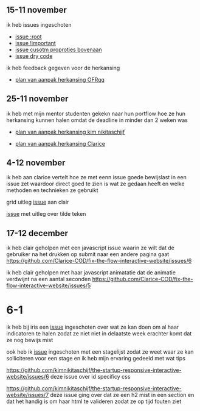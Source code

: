 <h2>
15-11 november</h2>
<p>
ik heb issues ingeschoten 
<ul>
<li><a href="https://github.com/Matthijs217/look-and-feel-styleguide/issues/8">issue :root</a></li>
<li><a href="https://github.com/kimnikitaschijf/look-and-feel-styleguide/issues/10">issue !important</a></li>
<li><a href="https://github.com/Kitkatisvibing/look-and-feel-styleguide/issues/7">issue cusotm proproties bovenaan </a></li>
<li><a href="https://github.com/Kitkatisvibing/look-and-feel-styleguide/issues/5">issue dry code </a></li>
</ul>

ik heb feedback gegeven voor de herkansing
<ul>
  <li>
    <a href="https://github.com/OFRqq/i-love-web/issues/1 ">plan van aanpak herkansing OFRqq</a>
  </li>
</ul>


<h2>
25-11 november</h2>

ik heb met mijn mentor studenten gekekn naar hun portflow hoe ze hun herkansing kunnen halen omdat de deadline in minder dan 2 weken was 
<ul>
  <li>
<a href="https://github.com/kimnikitaschijf/look-and-feel-corporate-identity/issues/30 ">plan van aanpak herkansing kim nikitaschijf</a>
  </li>
    <li>

<a href="https://github.com/Clarice-COD/look-and-feel-corporate-identity/issues/5">plan van aanpak herkansing Clarice</a>
  </li>
</ul>


<h2>
4-12 november</h2>

ik heb aan clarice vertelt hoe ze met eenn issue goede bewijslast in een issue zet waardoor direct goed te zien is wat ze gedaan heeft en welke methoden en technieken ze gebruikt 

grid uitleg [issue](https://github.com/Clarice-COD/look-and-feel-corporate-identity/issues/13) aan clair
 

[issue](https://github.com/kimnikitaschijf/look-and-feel-corporate-identity/issues/24 ) met uitleg over tilde teken





<h2>
17-12 december</h2>

ik heb clair geholpen met een javascript issue waarin ze wilt dat de gebruiker na het drukken op submit naar een andere pagina gaat
https://github.com/Clarice-COD/fix-the-flow-interactive-website/issues/6

ik heb clair geholpen met haar javascript animatatie dat de animatie verdwijnt na een aantal seconden
https://github.com/Clarice-COD/fix-the-flow-interactive-website/issues/5

<h1>6-1</h1>
ik heb bij iris een <a href="https://github.com/irisvw/the-startup-responsive-interactive-website/issues/3">issue</a> ingeschoten over wat ze kan doen om al haar indicatoren te halen zodat ze niet niet in delaatste week erachter komt dat ze nog bewijs mist 

<br>

ook heb ik [issue](https://github.com/irisvw/fix-the-flow-interactive-website/issues/6) ingeschoten met een stagelijst zodat ze weet waar ze kan solliciteren voor een stage en ik heb mijn ervaring gedeeld met wat tips


https://github.com/kimnikitaschijf/the-startup-responsive-interactive-website/issues/6 deze issue over id specificy css

https://github.com/kimnikitaschijf/the-startup-responsive-interactive-website/issues/7 deze issue ging over dat ze een h2 mist in een section en dat het handig is om haar html te valideren zodat ze op tijd fouten ziet



